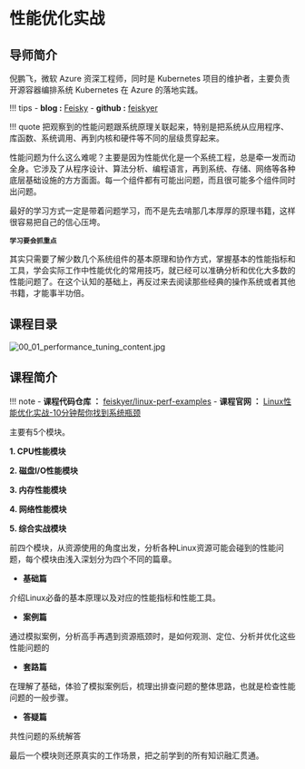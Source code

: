 # 性能优化实战

## 导师简介

倪鹏飞，微软 Azure 资深工程师，同时是 Kubernetes 项目的维护者，主要负责开源容器编排系统 Kubernetes 在 Azure 的落地实践。

!!! tips
    - **blog :** [Feisky](https://feisky.xyz/)
    - **github :** [feiskyer](https://github.com/feiskyer) 


!!! quote
    把观察到的性能问题跟系统原理关联起来，特别是把系统从应用程序、库函数、系统调用、再到内核和硬件等不同的层级贯穿起来。

性能问题为什么这么难呢？主要是因为性能优化是一个系统工程，总是牵一发而动全身。它涉及了从程序设计、算法分析、编程语言，再到系统、存储、网络等各种底层基础设施的方方面面。每一个组件都有可能出问题，而且很可能多个组件同时出问题。

最好的学习方式一定是带着问题学习，而不是先去啃那几本厚厚的原理书籍，这样很容易把自己的信心压垮。

**``学习要会抓重点``**

其实只需要了解少数几个系统组件的基本原理和协作方式，掌握基本的性能指标和工具，学会实际工作中性能优化的常用技巧，就已经可以准确分析和优化大多数的性能问题了。在这个认知的基础上，再反过来去阅读那些经典的操作系统或者其他书籍，才能事半功倍。


## 课程目录

![00_01_performance_tuning_content.jpg](https://i.loli.net/2021/03/04/po3XAzvxEaib2Lm.jpg)

## 课程简介

!!! note
    - **课程代码仓库 ：** [feiskyer/linux-perf-examples](https://github.com/feiskyer/linux-perf-examples)
    - **课程官网 ：** [Linux性能优化实战-10分钟帮你找到系统瓶颈](https://time.geekbang.org/column/intro/140)

主要有5个模块。

**1. CPU性能模块**

**2. 磁盘I/O性能模块**

**3. 内存性能模块**

**4. 网络性能模块**

**5. 综合实战模块**

前四个模块，从资源使用的角度出发，分析各种Linux资源可能会碰到的性能问题，每个模块由浅入深划分为四个不同的篇章。

- **基础篇**

介绍Linux必备的基本原理以及对应的性能指标和性能工具。

- **案例篇**

通过模拟案例，分析高手再遇到资源瓶颈时，是如何观测、定位、分析并优化这些性能问题的

- **套路篇**

在理解了基础，体验了模拟案例后，梳理出排查问题的整体思路，也就是检查性能问题的一般步骤。

- **答疑篇**

共性问题的系统解答

最后一个模块则还原真实的工作场景，把之前学到的所有知识融汇贯通。
